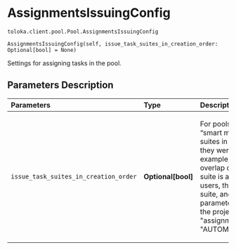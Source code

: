# AssignmentsIssuingConfig
`toloka.client.pool.Pool.AssignmentsIssuingConfig`

```
AssignmentsIssuingConfig(self, issue_task_suites_in_creation_order: Optional[bool] = None)
```

Settings for assigning tasks in the pool.

## Parameters Description

| Parameters | Type | Description |
| :----------| :----| :-----------|
`issue_task_suites_in_creation_order`|**Optional\[bool\]**|<p>For pools that don&#x27;t use “smart mixing”. Assign task suites in the order in which they were uploaded. For example, for a pool with an overlap of 5, the first task suite is assigned to five users, then the second task suite, and so on. This parameter is available when the project has &quot;assignments_issuing_type&quot;: &quot;AUTOMATED&quot;.</p>
